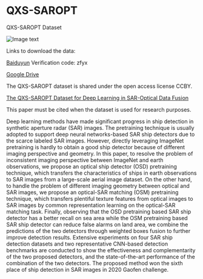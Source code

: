 # QXS-SAROPT
QXS-SAROPT Dataset

![Image text](https://github.com/yaoxu008/QXS-SAROPT/blob/main/QXSLAB-SAROPT.png)


Links to download the data:

[Baiduyun](https://pan.baidu.com/s/19Y1CGt4nTc48yDdGmmY7_A)      Verification code: zfyx

[Google Drive](https://drive.google.com/file/d/1835G9HBouBqmk7tKNnIc5gkJ5B8-4v9I/view?usp=sharing)

The QXS-SAROPT dataset is shared under the open access license CCBY. 

[The QXS-SAROPT Dataset for Deep Learning in SAR-Optical Data Fusion](https://arxiv.org/pdf/2103.08259.pdf)

This paper must be cited when the dataset is used for research purposes.


Deep learning methods have made significant progress in ship detection in synthetic aperture radar (SAR) images. The pretraining technique is usually adopted to support deep neural networks-based SAR ship detectors due to the scarce labeled SAR images. However, directly leveraging ImageNet pretraining is hardly to obtain a good ship detector because of different imaging perspective and geometry. In this paper, to resolve the problem of inconsistent imaging perspective between ImageNet and earth observations, we propose an optical ship detector (OSD) pretraining technique, which transfers the characteristics of ships in earth observations to SAR images from a large-scale aerial image dataset. On the other hand, to handle the problem of different imaging geometry between optical and SAR images, we propose an optical-SAR matching (OSM) pretraining technique, which transfers plentiful texture features from optical images to SAR images by common representation learning on the optical-SAR matching task. Finally, observing that the OSD pretraining based SAR ship detector has a better recall on sea area while the OSM pretraining based SAR ship detector can reduce false alarms on land area, we combine the predictions of the two detectors through weighted boxes fusion to further improve detection results. Extensive experiments on four SAR ship detection datasets and two representative CNN-based detection benchmarks are conducted to show the effectiveness and complementarity of the two proposed detectors, and the state-of-the-art performance of the combination of the two detectors. The proposed method won the sixth place of ship detection in SAR images in 2020 Gaofen challenge.
